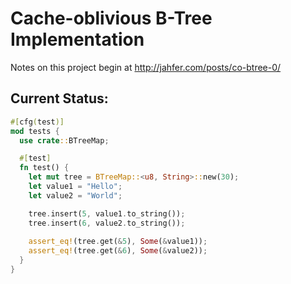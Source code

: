 # Cache-oblivious B-Tree Implementation

Notes on this project begin at http://jahfer.com/posts/co-btree-0/

## Current Status:

```rust
#[cfg(test)]
mod tests {
  use crate::BTreeMap;

  #[test]
  fn test() {
    let mut tree = BTreeMap::<u8, String>::new(30);
    let value1 = "Hello";
    let value2 = "World";

    tree.insert(5, value1.to_string());
    tree.insert(6, value2.to_string());
    
    assert_eq!(tree.get(&5), Some(&value1));
    assert_eq!(tree.get(&6), Some(&value2));
  }
}
```
